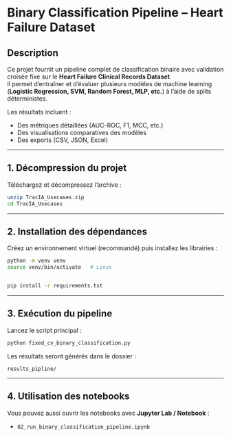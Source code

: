 # Binary Classification Pipeline – Heart Failure Dataset

## Description
Ce projet fournit un pipeline complet de classification binaire avec validation croisée fixe sur le **Heart Failure Clinical Records Dataset**.  
Il permet d’entraîner et d’évaluer plusieurs modèles de machine learning (**Logistic Regression, SVM, Random Forest, MLP, etc.**) à l’aide de splits déterministes.  

Les résultats incluent :
- Des métriques détaillées (AUC-ROC, F1, MCC, etc.)  
- Des visualisations comparatives des modèles  
- Des exports (CSV, JSON, Excel)  

---

## 1. Décompression du projet
Téléchargez et décompressez l’archive :
```bash
unzip TracIA_Usecases.zip
cd TracIA_Usecases
```

---

## 2. Installation des dépendances
Créez un environnement virtuel (recommandé) puis installez les librairies :

```bash
python -m venv venv
source venv/bin/activate   # Linux 


pip install -r requirements.txt
```

---

## 3. Exécution du pipeline
Lancez le script principal :
```bash
python fixed_cv_binary_classification.py
```

Les résultats seront générés dans le dossier :
```
results_pipline/
```

---

## 4. Utilisation des notebooks
Vous pouvez aussi ouvrir les notebooks avec **Jupyter Lab / Notebook** :
- `02_run_binary_classification_pipeline.ipynb`
